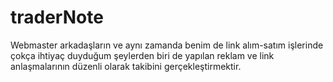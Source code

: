 # traderNote
Webmaster arkadaşların ve aynı zamanda benim de link alım-satım işlerinde çokça ihtiyaç duyduğum şeylerden biri de yapılan reklam ve link anlaşmalarının düzenli olarak takibini gerçekleştirmektir. 
